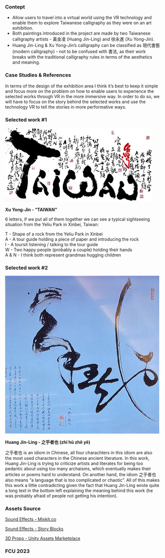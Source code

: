 ### Contept 

* Allow users to travel into a virtual world using the VR technology and enable them to explore Taiwanese calligraphy as they were on an art exhibition.
* Both paintings introduced in the project are made by two Taiwanese calligraphy artists - 黃金凌 (Huang Jin-Ling) and 徐永進 (Xu Yong-Jin).
* Huang Jin-Ling & Xu Yong-Jin’s calligraphy can be classified as 現代書藝 (modern calligraphy) - not to be confused with 書法, as their work breaks with the traditional calligraphy rules in terms of the aesthetics and meaning. 

### Case Studies & References

In terms of the design of the exhibition area I think it’s best to keep it simple and focus more on the problem on how to enable users to experience the selected works through VR in the more immersive way. In order to do so, we will have to focus on the story behind the selected works and use the technology VR to tell the stories in more performative ways. 

### Selected work #1

![Work 1](https://raw.githubusercontent.com/s60v5/MetaverseMuseum/master/Assets/Work%201.jpeg)

**Xu Yong-Jin - “TAIWAN”**

6 letters, if we put all of them together we can see a typical sightseeing situation from the Yeliu Park in Xinbei, Taiwan:

T - Shape of a rock from the Yeliu Park in Xinbei\
A - A tour guide holding a piece of paper and introducing the rock\
I - A toursit listening / talking to the tour guide\
W - Two happy people (probably a couple) holding their hands\
A & N - I think both represent grandmas hugging children

### Selected work #2

![Work 2](https://raw.githubusercontent.com/s60v5/MetaverseMuseum/master/Assets/Work%202.png)

**Huang Jin-Ling - 之乎者也 (zhī hū zhě yě)**

之乎者也 is an idiom in Chinese, all four charachters in this idiom are also the most used characters in the Chinese ancient literature. In this work, Huang Jin-Ling is trying to criticize artists and literates for being too pedantic about using too many archaisms, which eventually makes their articles or poems hard to understand. On another hand, the idiom 之乎者也 also means “a language that is too complicated or chaotic”. All of this makes this work a little contradicting given the fact that Huang Jin-Ling wrote quite a long text in the bottom left explaining the meaning behind this work (he was probably afraid of people not getting his intention). 

### Assets Source

[Sound Effects - Mixkit.co](https://mixkit.co/)

[Sound Effects - Story Blocks](https://www.storyblocks.com)

[3D Props - Unity Assets Marketplace](https://assetstore.unity.com)

### FCU 2023
